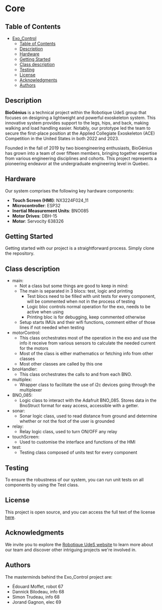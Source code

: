 # Core

## Table of Contents

- [Exo\_Control](#exo_control)
  - [Table of Contents](#table-of-contents)
  - [Description](#description)
  - [Hardware](#hardware)
  - [Getting Started](#getting-started)
  - [Class description](#class-description)
  - [Testing](#testing)
  - [License](#license)
  - [Acknowledgments](#acknowledgments)
  - [Authors](#authors)

## Description

**BioGénius** is a technical project within the Robotique UdeS group that focuses on designing a lightweight and powerful exoskeleton system. This innovative system provides support to the legs, hips, and back, making walking and load handling easier. Notably, our prototype led the team to secure the first-place position at the Applied Collegiate Exoskeleton (ACE) Competition in the United States in both 2022 and 2023.

Founded in the fall of 2019 by two bioengineering enthusiasts, BioGénius has grown into a team of over fifteen members, bringing together expertise from various engineering disciplines and cohorts. This project represents a pioneering endeavor at the undergraduate engineering level in Quebec.

## Hardware

Our system comprises the following key hardware components:

- **Touch Screen (HMI)**: NX3224F024_11
- **Microcontroller**: ESP32
- **Inertial Measurement Units**: BNO085
- **Motor Drives**: DBH-15
- **Motor**: Servocity 638326

## Getting Started

Getting started with our project is a straightforward process. Simply clone the repository.

## Class description

- main: 
  - Not a class but some things are good to keep in mind:
  - The main is separated in 3 blocs: test, logic and printing
    - Test blocs need to be filled with unit tests for every component, will be commented when not in the process of testing 
    - Logic bloc controls normal operation for the exo, needs to be active when using
    - Printing bloc is for debugging, keep commented otherwise
  - Setup starts IMUs and their wifi functions, comment either of those lines if not needed when testing
- motorControl:
  - This class orchestrates most of the operation in the exo and use the info it receive from various sensors to calculate the needed current for the motors
  - Most of the class is either mathematics or fetching info from other classes
  - Most other classes are called by this one
- bnoHandler:
  - This class orchestrates the calls to and from each BNO.
- multiplex:
  - Wrapper class to facilitate the use of i2c devices going through the multiplexer
- BNO_085:
  - Logic class to interact with the Adafruit BNO_085. Stores data in the BnoStruct
  format for easy access, accessible with a getter.
- sonar:
  - Sonar logic class, used to read distance from ground and determine whether or not the foot of the user is grounded
- relay:
  - Relay logic class,  used to turn ON/OFF any relay
- touchScreen:
  - Used to customise the interface and functions of the HMI
- test:
  - Testing class composed of units test for every component
  
## Testing

To ensure the robustness of our system, you can run unit tests on all components by using the Test class.

## License

This project is open source, and you can access the full text of the license [here](link-to-license).

## Acknowledgments

We invite you to explore the [Robotique UdeS website](https://robotiqueudes.ca/) to learn more about our team and discover other intriguing projects we're involved in.

## Authors

The masterminds behind the Exo_Control project are:

- Édouard Moffet, robot 67
- Dannick Bilodeau,  info 68
- Simon Trudeau,  info 68
- Jorand Gagnon,  elec 69
